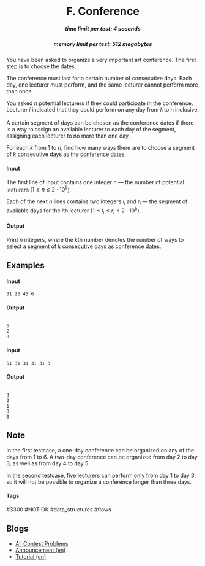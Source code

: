 <h1 style='text-align: center;'> F. Conference</h1>

<h5 style='text-align: center;'>time limit per test: 4 seconds</h5>
<h5 style='text-align: center;'>memory limit per test: 512 megabytes</h5>

You have been asked to organize a very important art conference. The first step is to choose the dates.

The conference must last for a certain number of consecutive days. Each day, one lecturer must perform, and the same lecturer cannot perform more than once.

You asked $n$ potential lecturers if they could participate in the conference. Lecturer $i$ indicated that they could perform on any day from $l_i$ to $r_i$ inclusive.

A certain segment of days can be chosen as the conference dates if there is a way to assign an available lecturer to each day of the segment, assigning each lecturer to no more than one day.

For each $k$ from $1$ to $n$, find how many ways there are to choose a segment of $k$ consecutive days as the conference dates.

#### Input

The first line of input contains one integer $n$ — the number of potential lecturers ($1 \le n \le 2 \cdot 10^5$).

Each of the next $n$ lines contains two integers $l_i$ and $r_i$ — the segment of available days for the $i$th lecturer ($1 \le l_i \le r_i \le 2 \cdot 10^5$).

#### Output

Print $n$ integers, where the $k$th number denotes the number of ways to select a segment of $k$ consecutive days as conference dates.

## Examples

#### Input


```text
31 23 45 6
```
#### Output

```text

6
2
0

```
#### Input


```text
51 31 31 31 31 3
```
#### Output

```text

3
2
1
0
0

```
## Note

In the first testcase, a one-day conference can be organized on any of the days from $1$ to $6$. A two-day conference can be organized from day $2$ to day $3$, as well as from day $4$ to day $5$.

In the second testcase, five lecturers can perform only from day $1$ to day $3$, so it will not be possible to organize a conference longer than three days.



#### Tags 

#3300 #NOT OK #data_structures #flows 

## Blogs
- [All Contest Problems](../Codeforces_Round_941_(Div._1).md)
- [Announcement (en)](../blogs/Announcement_(en).md)
- [Tutorial (en)](../blogs/Tutorial_(en).md)

